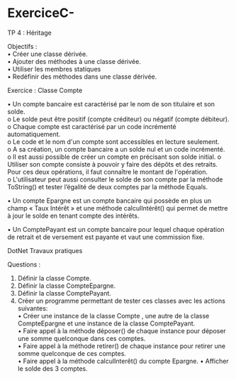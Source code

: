 # ExerciceC-  
TP 4 : Héritage  

Objectifs :  
• Créer une classe dérivée.  
• Ajouter des méthodes à une classe dérivée.  
• Utiliser les membres statiques  
• Redéfinir des méthodes dans une classe dérivée.  

Exercice : Classe Compte  

• Un compte bancaire est caractérisé par le nom de son titulaire et son solde.  
o Le solde peut être positif (compte créditeur) ou négatif (compte débiteur).  
o Chaque compte est caractérisé par un code incrémenté automatiquement.  
o Le code et le nom d'un compte sont accessibles en lecture seulement.  
o A sa création, un compte bancaire a un solde nul et un code incrémenté.  
o Il est aussi possible de créer un compte en précisant son solde initial. 
o Utiliser son compte consiste à pouvoir y faire des dépôts et des retraits. Pour ces
deux opérations, il faut connaître le montant de l'opération.  
o L'utilisateur peut aussi consulter le solde de son compte par la méthode ToString()
et tester l’égalité de deux comptes par la méthode Equals.  

• Un compte Epargne est un compte bancaire qui possède en plus un champ « Taux
Intérêt » et une méthode calculIntérêt() qui permet de mettre à jour le solde en tenant
compte des intérêts.  

• Un ComptePayant est un compte bancaire pour lequel chaque opération de retrait et de
versement est payante et vaut une commission fixe.  

DotNet Travaux pratiques  

Questions :  
1. Définir la classe Compte.  
2. Définir la classe CompteEpargne.  
3. Définir la classe ComptePayant.  
4. Créer un programme permettant de tester ces classes avec les actions suivantes:  
• Créer une instance de la classe Compte , une autre de la classe CompteEpargne et
une instance de la classe ComptePayant.  
• Faire appel à la méthode déposer() de chaque instance pour déposer une somme
quelconque dans ces comptes.  
• Faire appel à la méthode retirer() de chaque instance pour retirer une somme
quelconque de ces comptes.  
• Faire appel à la méthode calculInterêt() du compte Epargne.
• Afficher le solde des 3 comptes.  